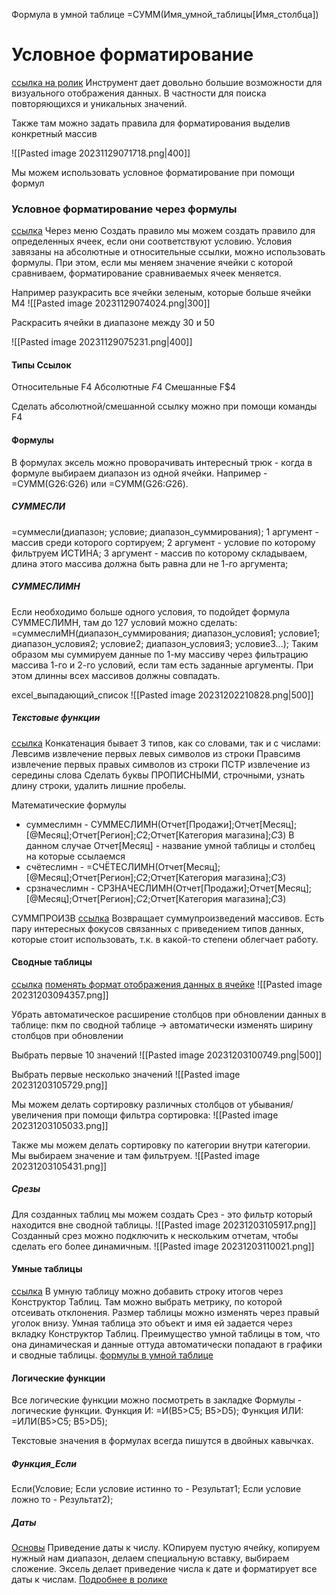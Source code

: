 Формула в умной таблице
=СУММ(Имя_умной_таблицы[Имя_столбца])

# Условное форматирование
[ссылка на ролик](https://www.youtube.com/watch?v=bhMyd7xKJuM&list=PLeuq3F0vVbzBv1Gg5Zku0sUigBqKRai54&index=17)
Инструмент дает довольно большие возможности для визуального отображения данных. В частности для поиска повторяющихся и уникальных значений.

Также там можно задать правила для форматирования выделив конкретный массив

![[Pasted image 20231129071718.png|400]]

Мы можем использовать условное форматирование при помощи формул
### Условное форматирование через формулы
[ссылка](https://www.youtube.com/watch?v=bhMyd7xKJuM&list=PLeuq3F0vVbzBv1Gg5Zku0sUigBqKRai54&index=12)
Через меню Создать правило мы можем создать правило для определенных ячеек, если они соответствуют условию. Условия завязаны на абсолютные и относительные ссылки, можно использовать формулы.
При этом, если мы меняем значение ячейки с которой сравниваем, форматирование сравниваемых ячеек меняется.

Например разукрасить все ячейки зеленым, которые больше ячейки М4
![[Pasted image 20231129074024.png|300]]

Раскрасить ячейки в диапазоне между 30 и 50

![[Pasted image 20231129075231.png|400]]

#### Типы Ссылок
Относительные F4
Абсолютные $F$4
Смешанные F$4

Сделать абсолютной/смешанной ссылку можно при помощи команды F4

#### Формулы
В формулах эксель можно проворачивать интересный трюк - когда в формуле выбираем диапазон из одной ячейки. Например - =СУММ(G26:G26) или =СУММ(G26:$G$26).
##### СУММЕСЛИ
=суммесли(диапазон; условие; диапазон_суммирования);
1 аргумент - массив среди которого сортируем;
2 аргумент - условие по которому фильтруем ИСТИНА;
3 аргумент - массив по которому складываем, длина этого массива должна быть равна дли не 1-го аргумента;
##### СУММЕСЛИМН 
Если необходимо больше одного условия, то подойдет формула СУММЕСЛИМН, там до 127 условий можно сделать:
=суммеслиМН(диапазон_суммирования; диапазон_условия1; условие1; диапазон_условия2; условие2;  диапазон_условия3;  условие3...);
Таким образом мы суммируем данные по 1-му массиву через фильтрацию массива 1-го и 2-го условий, если там есть заданные аргументы. При этом длинны всех массивов должны совпадать.

excel_выпадающий_список
![[Pasted image 20231202210828.png|500]]

##### Текстовые функции
[ссылка](https://www.youtube.com/watch?v=K-HEEqoz3PM)
Конкатенация бывает 3 типов, как со словами, так и с числами:
Левсимв извлечение первых левых символов из строки
Правсимв извлечение первых правых символов из строки
ПСТР извлечение из середины слова
Сделать буквы ПРОПИСНЫМИ, строчными, узнать длину строки, удалить лишние пробелы.

Математические формулы
- суммеслимн - СУММЕСЛИМН(Отчет[Продажи];Отчет[Месяц];[@Месяц];Отчет[Регион];$C$2;Отчет[Категория магазина];$C$3)
В данном случае Отчет[Месяц] - название умной таблицы и столбец на которые ссылаемся
- счётеслимн - =СЧЁТЕСЛИМН(Отчет[Месяц];[@Месяц];Отчет[Регион];$C$2;Отчет[Категория магазина];$C$3)
- срзначеслимн - СРЗНАЧЕСЛИМН(Отчет[Продажи];Отчет[Месяц];[@Месяц];Отчет[Регион];$C$2;Отчет[Категория магазина];$C$3)

СУММПРОИЗВ
[ссылка](https://www.youtube.com/watch?v=Do2hvui5T0k&list=PLeuq3F0vVbzBv1Gg5Zku0sUigBqKRai54&index=18)
Возвращает суммупроизведений массивов. Есть пару интересных фокусов связанных с приведением типов данных, которые стоит использовать, т.к. в какой-то степени облегчает работу.

#### Сводные таблицы
[ссылка](https://www.youtube.com/watch?v=vgMe8f6Itwo)
[поменять формат отображения данных в ячейке](https://youtu.be/vgMe8f6Itwo?list=PLeuq3F0vVbzBv1Gg5Zku0sUigBqKRai54&t=576)
![[Pasted image 20231203094357.png]]

Убрать автоматическое расширение столбцов при обновлении данных в таблице:
пкм по сводной таблице -> автоматически изменять ширину столбцов при обновлении

Выбрать первые 10 значений
![[Pasted image 20231203100749.png|500]]

Выбрать первые несколько значений
![[Pasted image 20231203105729.png]]

Мы можем делать сортировку различных столбцов от убывания/увеличения при помощи фильтра сортировка:
![[Pasted image 20231203105033.png]]

Также мы можем делать сортировку по категории внутри категории. Мы выбираем значение и там фильтруем.
![[Pasted image 20231203105431.png]]

##### Срезы
Для созданных таблиц мы можем создать Срез - это фильтр который находится вне сводной таблицы. 
![[Pasted image 20231203105917.png]]
Созданный срез можно подключить к нескольким отчетам, чтобы сделать его более динамичным.
![[Pasted image 20231203110021.png]]
#### Умные таблицы
[ссылка](https://www.youtube.com/watch?v=vmpK4F8OYlo)
В умную таблицу можно добавить строку итогов через Конструктор Таблиц. Там можно выбрать метрику, по которой отсеивать отклонения.
Размер таблицы можно изменять через правый уголок внизу.
Умная таблица это объект и имя ей задается через вкладку Конструктор Таблиц.
Преимущество умной таблицы в том, что она динамическая и данные оттуда автоматически попадают в графики и сводные таблицы.
[формулы в умной таблице](https://youtu.be/vmpK4F8OYlo?list=PLeuq3F0vVbzBv1Gg5Zku0sUigBqKRai54&t=860)

#### Логические функции
Все логические функции можно посмотреть в закладке Формулы - логические функции.
Функция И: =И(B5>C5; B5>D5);
Функция ИЛИ: =ИЛИ(B5>C5; B5>D5);

Текстовые значения в формулах всегда пишутся в двойных кавычках.
##### Функция_Если
Если(Условие; Если условие истинно то - Результат1; Если условие ложно то - Результат2);

##### Даты
[Основы](https://www.youtube.com/watch?v=tV19TrqMHQ0&list=PLeuq3F0vVbzBv1Gg5Zku0sUigBqKRai54&index=20&ab_channel=%D0%91%D0%B0%D1%80%D1%85%D0%B0%D1%82%D0%BE%D0%B2%D0%92%D0%B8%D1%82%D0%B0%D0%BB%D0%B8%D0%B9%28EXCEL%2CVBA%2CPowerBI%29)
Приведение даты к числу.
КОпируем пустую ячейку, копируем нужный нам диапазон, делаем специальную вставку, выбираем сложение. Эксель делает приведение числа к дате и форматирует все даты к числам. [Подробнее в ролике](https://www.youtube.com/watch?v=lVge1TwvyyI&ab_channel=%D0%A3%D0%BD%D0%B8%D0%B2%D0%B5%D1%80%D1%81%D0%B8%D1%82%D0%B5%D1%82%D0%90%D0%BB%D0%B5%D0%BA%D1%81%D0%B5%D1%8F%D0%9F%D0%BE%D0%BB%D1%8F%D0%BD%D1%81%D0%BA%D0%BE%D0%B3%D0%BE)